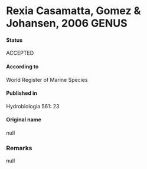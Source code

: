 # Rexia Casamatta, Gomez & Johansen, 2006 GENUS

#### Status
ACCEPTED

#### According to
World Register of Marine Species

#### Published in
Hydrobiologia 561: 23

#### Original name
null

### Remarks
null